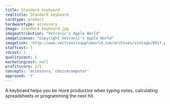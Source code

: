 ```yaml
---
title: Standard keyboard
realtitle: Standard keyboard
cardtype: product
hardwaretype: accessory
image: standard-keyboard.jpg
imageattribution: "Vetronic's Apple World"
imagelicense: "Copyright Vetronic's Apple World"
imagelink: 'http://www.vectronicsappleworld.com/archives/vintage/0017.php'
staffcost: 1
rdcost: 1
qualitycost: 1
marketingcost: null
profitscore: 1/5
concepts: 'accessory, choicecomputer'
approved: 'Y'
---
```


A keyboard helps you be more productive when typing notes, calculating spreadsheets or programming the next hit.
